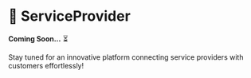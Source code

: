 # 🚀 ServiceProvider  

**Coming Soon...** ⏳  

Stay tuned for an innovative platform connecting service providers with customers effortlessly!  
